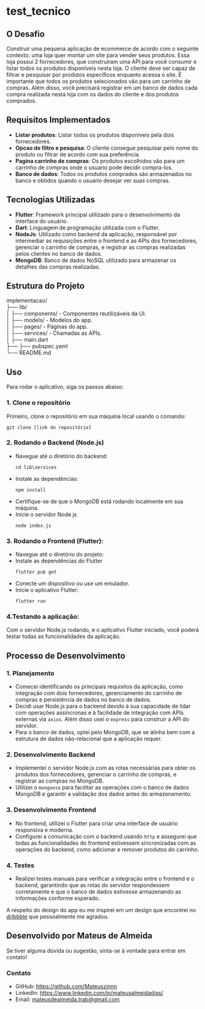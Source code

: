 # test_tecnico

## O Desafio

Construir uma pequena aplicação de ecommerce de acordo com o seguinte contexto: uma loja quer montar um site para vender seus produtos. Essa loja possui 2 fornecedores, que construíram uma API para você consumir e listar todos os produtos disponíveis nesta loja. O cliente deve ser capaz de filtrar e pesquisar por produtos específicos enquanto acessa o site. É importante que todos os produtos selecionados vão para um carrinho de compras. Além disso, você precisará registrar em um banco de dados cada compra realizada nesta loja com os dados do cliente e dos produtos comprados.

## Requisitos Implementados

* **Listar produtos**: Listar todos os produtos disponíveis pela dois fornecedores.
* **Opcao de filtro e pesquisa**: O cliente consegue pesquisar pelo nome do produto ou filtrar de acordo com sua preferência.
* **Pagina carrinho de compras**: Os produtos escolhidos vão para um carrinho de compras onde o usuario pode decidir compra-los.
* **Banco de dados**: Todos os produtos comprados são armazenados no banco e obtidos quando o usuario desejar ver suas compras.

## Tecnologias Utilizadas

* **Flutter**: Framework principal utilizado para o desenvolvimento da interface do usuário. <br>
* **Dart**: Linguagem de programação utilizada com o Flutter. <br>
* **NodeJs**: Utilizado como backend da aplicação, responsável por intermediar as requisições entre o frontend e as APIs dos fornecedores, gerenciar o carrinho de compras, e registrar as compras realizadas pelos clientes no banco de dados.
* **MongoDB**: Banco de dados NoSQL utilizado para armazenar os detalhes das compras realizadas.

## Estrutura do Projeto

implementacao/ <br>
├── lib/<br>
│   ├── components/  - Componentes reutilizáveis da UI. <br>
│   ├── models/  - Modelos do app. <br>
│   ├── pages/  - Páginas do app. <br>
│   ├── services/  - Chamadas as APIs. <br> 
│   ├── main.dart<br>
├──
├── pubspec.yaml<br>
└── README.md<br>

## Uso

Para rodar o aplicativo, siga os passos abaixo:

### 1. Clone o repositório

Primeiro, clone o repositório em sua máquina local usando o comando:

```
git clone [link do repositório]
```

### 2. Rodando o Backend (Node.js)

- Navegue até o diretório do backend:
  ```
  cd lib\services
  ```
- Instale as dependências:
  ```
  npm install
  ```
- Certifique-se de que o MongoDB está rodando localmente em sua máquina.
- Inicie o servidor Node.js
  ```
  node index.js
  ```
### 3. Rodando o Frontend (Flutter):

- Navegue até o diretório do projeto:
- Instale as dependências do Flutter
  ```
  flutter pub get
  ```
- Conecte um dispositivo ou use um emulador.
- Inicie o aplicativo Flutter:
  ```
  flutter run
  ```
  
### 4.Testando a aplicação:

Com o servidor Node.js rodando, e o aplicativo Flutter iniciado, você poderá testar todas as funcionalidades da aplicação.

## Processo de Desenvolvimento

### 1. **Planejamento**
   - Comecei identificando os principais requisitos da aplicação, como integração com dois fornecedores, gerenciamento do carrinho de compras e persistência de dados no banco de dados.
   - Decidi usar Node.js para o backend devido à sua capacidade de lidar com operações assíncronas e à facilidade de integração com APIs externas via `axios`. Além disso usei o `express` para construir a API do servidor.
   - Para o banco de dados, optei pelo MongoDB, que se alinha bem com a estrutura de dados não-relacional que a aplicação requer.

### 2. **Desenvolvimento Backend**
   - Implementei o servidor Node.js com as rotas necessárias para obter os produtos dos fornecedores, gerenciar o carrinho de compras, e registrar as compras no MongoDB.
   - Utilizei o `mongoose` para facilitar as operações com o banco de dados MongoDB e garantir a validação dos dados antes do armazenamento.

### 3. **Desenvolvimento Frontend**
   - No frontend, utilizei o Flutter para criar uma interface de usuário responsiva e moderna.
   - Configurei a comunicação com o backend usando `http` e assegurei que todas as funcionalidades do frontend estivessem sincronizadas com as operações do backend, como adicionar e remover produtos do carrinho.

### 4. **Testes**
   - Realizei testes manuais para verificar a integração entre o frontend e o backend, garantindo que as rotas do servidor respondessem corretamente e que o banco de dados estivesse armazenando as informações conforme esperado.

A respeito do design do app eu me inspirei em um design que encontrei no [dribbble](https://dribbble.com/shots/23475154-E-Commerce-Mobile-App) que pessoalmente me agradou.

## Desenvolvido por Mateus de Almeida

Se tiver alguma dúvida ou sugestão, sinta-se à vontade para entrar em contato!

### Contato
- GitHub: https://github.com/Mateuszinnn
- LinkedIn: https://www.linkedin.com/in/mateusalmeidadias/
- Email: mateusdealmeida.trab@gmail.com
